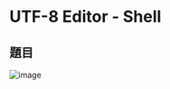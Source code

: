 # UTF-8 Editor - Shell
## 題目
![image](https://user-images.githubusercontent.com/57281249/168683526-2de80be7-1f24-4e58-a593-fc4c88dd88c2.png)
